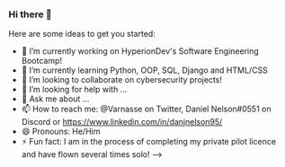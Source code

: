 ### Hi there 👋

Here are some ideas to get you started:

- 🔭 I’m currently working on HyperionDev's Software Engineering Bootcamp!
- 🌱 I’m currently learning Python, OOP, SQL, Django and HTML/CSS
- 👯 I’m looking to collaborate on cybersecurity projects!
- 🤔 I’m looking for help with ...
- 💬 Ask me about ...
- 📫 How to reach me: @Varnasse on Twitter, Daniel Nelson#0551 on Discord or https://www.linkedin.com/in/danjnelson95/
- 😄 Pronouns: He/Him
- ⚡ Fun fact: I am in the process of completing my private pilot licence and have flown several times solo!
-->
